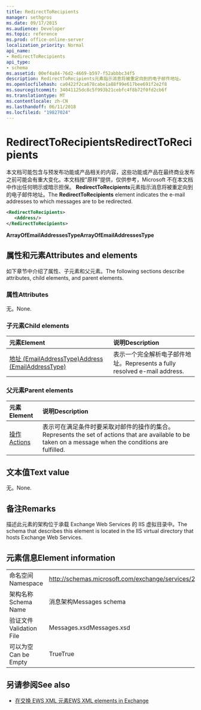 ```yaml
---
title: RedirectToRecipients
manager: sethgros
ms.date: 09/17/2015
ms.audience: Developer
ms.topic: reference
ms.prod: office-online-server
localization_priority: Normal
api_name:
- RedirectToRecipients
api_type:
- schema
ms.assetid: 00ef4a84-76d2-4669-b597-f52abbbc34f5
description: RedirectToRecipients元素指示消息将被重定向到的电子邮件地址。
ms.openlocfilehash: ca0422f2ca678cabe1a88f99e617bee691f2e2f8
ms.sourcegitcommit: 34041125dc8c5f993b21cebfc4f8b72f0fd2cb6f
ms.translationtype: MT
ms.contentlocale: zh-CN
ms.lasthandoff: 06/11/2018
ms.locfileid: "19827024"
---
```

# <a name="redirecttorecipients"></a><span data-ttu-id="1b756-103">RedirectToRecipients</span><span class="sxs-lookup"><span data-stu-id="1b756-103">RedirectToRecipients</span></span>

<span data-ttu-id="1b756-104">本文档可能包含与预发布功能或产品相关的内容，这些功能或产品在最终商业发布之前可能会有重大变化。本文档按"原样"提供，仅供参考，Microsoft 不在本文档中作出任何明示或暗示担保。 **RedirectToRecipients**元素指示消息将被重定向到的电子邮件地址。</span><span class="sxs-lookup"><span data-stu-id="1b756-104">The **RedirectToRecipients** element indicates the e-mail addresses to which messages are to be redirected.</span></span> 
  
```XML
<RedirectToRecipients>
   <Address/>
</RedirectToRecipients>
```

 <span data-ttu-id="1b756-105">**ArrayOfEmailAddressesType**</span><span class="sxs-lookup"><span data-stu-id="1b756-105">**ArrayOfEmailAddressesType**</span></span>
## <a name="attributes-and-elements"></a><span data-ttu-id="1b756-106">属性和元素</span><span class="sxs-lookup"><span data-stu-id="1b756-106">Attributes and elements</span></span>

<span data-ttu-id="1b756-107">如下章节中介绍了属性、子元素和父元素。</span><span class="sxs-lookup"><span data-stu-id="1b756-107">The following sections describe attributes, child elements, and parent elements.</span></span>
  
### <a name="attributes"></a><span data-ttu-id="1b756-108">属性</span><span class="sxs-lookup"><span data-stu-id="1b756-108">Attributes</span></span>

<span data-ttu-id="1b756-109">无。</span><span class="sxs-lookup"><span data-stu-id="1b756-109">None.</span></span>
  
### <a name="child-elements"></a><span data-ttu-id="1b756-110">子元素</span><span class="sxs-lookup"><span data-stu-id="1b756-110">Child elements</span></span>

|<span data-ttu-id="1b756-111">**元素**</span><span class="sxs-lookup"><span data-stu-id="1b756-111">**Element**</span></span>|<span data-ttu-id="1b756-112">**说明**</span><span class="sxs-lookup"><span data-stu-id="1b756-112">**Description**</span></span>|
|:-----|:-----|
|[<span data-ttu-id="1b756-113">地址 (EmailAddressType)</span><span class="sxs-lookup"><span data-stu-id="1b756-113">Address (EmailAddressType)</span></span>](address-emailaddresstype.md) <br/> |<span data-ttu-id="1b756-114">表示一个完全解析电子邮件地址。</span><span class="sxs-lookup"><span data-stu-id="1b756-114">Represents a fully resolved e-mail address.</span></span>  <br/> |
   
### <a name="parent-elements"></a><span data-ttu-id="1b756-115">父元素</span><span class="sxs-lookup"><span data-stu-id="1b756-115">Parent elements</span></span>

|<span data-ttu-id="1b756-116">**元素**</span><span class="sxs-lookup"><span data-stu-id="1b756-116">**Element**</span></span>|<span data-ttu-id="1b756-117">**说明**</span><span class="sxs-lookup"><span data-stu-id="1b756-117">**Description**</span></span>|
|:-----|:-----|
|[<span data-ttu-id="1b756-118">操作</span><span class="sxs-lookup"><span data-stu-id="1b756-118">Actions</span></span>](actions.md) <br/> |<span data-ttu-id="1b756-119">表示可在满足条件时要采取对邮件的操作的集合。</span><span class="sxs-lookup"><span data-stu-id="1b756-119">Represents the set of actions that are available to be taken on a message when the conditions are fulfilled.</span></span>  <br/> |
   
## <a name="text-value"></a><span data-ttu-id="1b756-120">文本值</span><span class="sxs-lookup"><span data-stu-id="1b756-120">Text value</span></span>

<span data-ttu-id="1b756-121">无。</span><span class="sxs-lookup"><span data-stu-id="1b756-121">None.</span></span>
  
## <a name="remarks"></a><span data-ttu-id="1b756-122">备注</span><span class="sxs-lookup"><span data-stu-id="1b756-122">Remarks</span></span>

<span data-ttu-id="1b756-123">描述此元素的架构位于承载 Exchange Web Services 的 IIS 虚拟目录中。</span><span class="sxs-lookup"><span data-stu-id="1b756-123">The schema that describes this element is located in the IIS virtual directory that hosts Exchange Web Services.</span></span>
  
## <a name="element-information"></a><span data-ttu-id="1b756-124">元素信息</span><span class="sxs-lookup"><span data-stu-id="1b756-124">Element information</span></span>

|||
|:-----|:-----|
|<span data-ttu-id="1b756-125">命名空间</span><span class="sxs-lookup"><span data-stu-id="1b756-125">Namespace</span></span>  <br/> |http://schemas.microsoft.com/exchange/services/2006/messages  <br/> |
|<span data-ttu-id="1b756-126">架构名称</span><span class="sxs-lookup"><span data-stu-id="1b756-126">Schema Name</span></span>  <br/> |<span data-ttu-id="1b756-127">消息架构</span><span class="sxs-lookup"><span data-stu-id="1b756-127">Messages schema</span></span>  <br/> |
|<span data-ttu-id="1b756-128">验证文件</span><span class="sxs-lookup"><span data-stu-id="1b756-128">Validation File</span></span>  <br/> |<span data-ttu-id="1b756-129">Messages.xsd</span><span class="sxs-lookup"><span data-stu-id="1b756-129">Messages.xsd</span></span>  <br/> |
|<span data-ttu-id="1b756-130">可以为空</span><span class="sxs-lookup"><span data-stu-id="1b756-130">Can be Empty</span></span>  <br/> |<span data-ttu-id="1b756-131">True</span><span class="sxs-lookup"><span data-stu-id="1b756-131">True</span></span>  <br/> |
   
## <a name="see-also"></a><span data-ttu-id="1b756-132">另请参阅</span><span class="sxs-lookup"><span data-stu-id="1b756-132">See also</span></span>



- [<span data-ttu-id="1b756-133">在交换 EWS XML 元素</span><span class="sxs-lookup"><span data-stu-id="1b756-133">EWS XML elements in Exchange</span></span>](ews-xml-elements-in-exchange.md)

